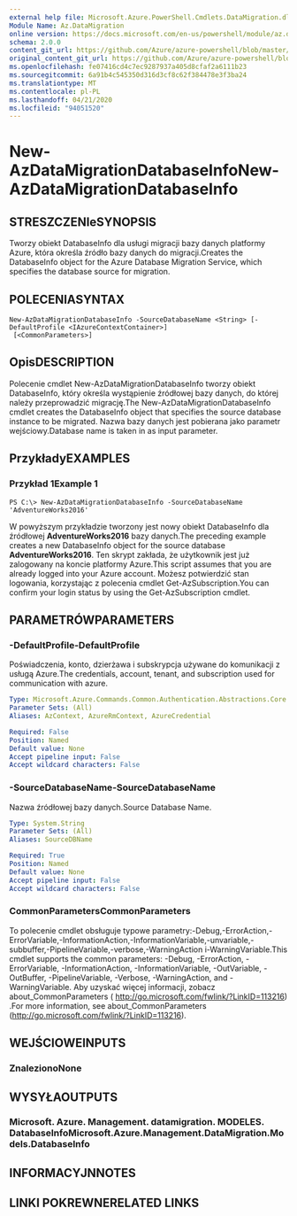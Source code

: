 ```yaml
---
external help file: Microsoft.Azure.PowerShell.Cmdlets.DataMigration.dll-Help.xml
Module Name: Az.DataMigration
online version: https://docs.microsoft.com/en-us/powershell/module/az.datamigration/New-AzDataMigrationDatabaseInfo
schema: 2.0.0
content_git_url: https://github.com/Azure/azure-powershell/blob/master/src/DataMigration/DataMigration/help/New-AzDataMigrationDatabaseInfo.md
original_content_git_url: https://github.com/Azure/azure-powershell/blob/master/src/DataMigration/DataMigration/help/New-AzDataMigrationDatabaseInfo.md
ms.openlocfilehash: fe07416cd4c7ec9287937a405d8cfaf2a6111b23
ms.sourcegitcommit: 6a91b4c545350d316d3cf8c62f384478e3f3ba24
ms.translationtype: MT
ms.contentlocale: pl-PL
ms.lasthandoff: 04/21/2020
ms.locfileid: "94051520"
---
```

# <span data-ttu-id="98c2b-101">New-AzDataMigrationDatabaseInfo</span><span class="sxs-lookup"><span data-stu-id="98c2b-101">New-AzDataMigrationDatabaseInfo</span></span>

## <span data-ttu-id="98c2b-102">STRESZCZENIe</span><span class="sxs-lookup"><span data-stu-id="98c2b-102">SYNOPSIS</span></span>
<span data-ttu-id="98c2b-103">Tworzy obiekt DatabaseInfo dla usługi migracji bazy danych platformy Azure, która określa źródło bazy danych do migracji.</span><span class="sxs-lookup"><span data-stu-id="98c2b-103">Creates the DatabaseInfo object for the Azure Database Migration Service, which specifies the database source for migration.</span></span>

## <span data-ttu-id="98c2b-104">POLECENIA</span><span class="sxs-lookup"><span data-stu-id="98c2b-104">SYNTAX</span></span>

```
New-AzDataMigrationDatabaseInfo -SourceDatabaseName <String> [-DefaultProfile <IAzureContextContainer>]
 [<CommonParameters>]
```

## <span data-ttu-id="98c2b-105">Opis</span><span class="sxs-lookup"><span data-stu-id="98c2b-105">DESCRIPTION</span></span>
<span data-ttu-id="98c2b-106">Polecenie cmdlet New-AzDataMigrationDatabaseInfo tworzy obiekt DatabaseInfo, który określa wystąpienie źródłowej bazy danych, do której należy przeprowadzić migrację.</span><span class="sxs-lookup"><span data-stu-id="98c2b-106">The New-AzDataMigrationDatabaseInfo cmdlet creates the DatabaseInfo object that specifies the source database instance to be migrated.</span></span> <span data-ttu-id="98c2b-107">Nazwa bazy danych jest pobierana jako parametr wejściowy.</span><span class="sxs-lookup"><span data-stu-id="98c2b-107">Database name is taken in as input parameter.</span></span>

## <span data-ttu-id="98c2b-108">Przykłady</span><span class="sxs-lookup"><span data-stu-id="98c2b-108">EXAMPLES</span></span>

### <span data-ttu-id="98c2b-109">Przykład 1</span><span class="sxs-lookup"><span data-stu-id="98c2b-109">Example 1</span></span>
```
PS C:\> New-AzDataMigrationDatabaseInfo -SourceDatabaseName 'AdventureWorks2016'
```

<span data-ttu-id="98c2b-110">W powyższym przykładzie tworzony jest nowy obiekt DatabaseInfo dla źródłowej **AdventureWorks2016** bazy danych.</span><span class="sxs-lookup"><span data-stu-id="98c2b-110">The preceding example creates a new DatabaseInfo object for the source database **AdventureWorks2016**.</span></span>
<span data-ttu-id="98c2b-111">Ten skrypt zakłada, że użytkownik jest już zalogowany na koncie platformy Azure.</span><span class="sxs-lookup"><span data-stu-id="98c2b-111">This script assumes that you are already logged into your Azure account.</span></span> <span data-ttu-id="98c2b-112">Możesz potwierdzić stan logowania, korzystając z polecenia cmdlet Get-AzSubscription.</span><span class="sxs-lookup"><span data-stu-id="98c2b-112">You can confirm your login status by using the Get-AzSubscription cmdlet.</span></span>

## <span data-ttu-id="98c2b-113">PARAMETRÓW</span><span class="sxs-lookup"><span data-stu-id="98c2b-113">PARAMETERS</span></span>

### <span data-ttu-id="98c2b-114">-DefaultProfile</span><span class="sxs-lookup"><span data-stu-id="98c2b-114">-DefaultProfile</span></span>
<span data-ttu-id="98c2b-115">Poświadczenia, konto, dzierżawa i subskrypcja używane do komunikacji z usługą Azure.</span><span class="sxs-lookup"><span data-stu-id="98c2b-115">The credentials, account, tenant, and subscription used for communication with azure.</span></span>

```yaml
Type: Microsoft.Azure.Commands.Common.Authentication.Abstractions.Core.IAzureContextContainer
Parameter Sets: (All)
Aliases: AzContext, AzureRmContext, AzureCredential

Required: False
Position: Named
Default value: None
Accept pipeline input: False
Accept wildcard characters: False
```

### <span data-ttu-id="98c2b-116">-SourceDatabaseName</span><span class="sxs-lookup"><span data-stu-id="98c2b-116">-SourceDatabaseName</span></span>
<span data-ttu-id="98c2b-117">Nazwa źródłowej bazy danych.</span><span class="sxs-lookup"><span data-stu-id="98c2b-117">Source Database Name.</span></span>

```yaml
Type: System.String
Parameter Sets: (All)
Aliases: SourceDBName

Required: True
Position: Named
Default value: None
Accept pipeline input: False
Accept wildcard characters: False
```

### <span data-ttu-id="98c2b-118">CommonParameters</span><span class="sxs-lookup"><span data-stu-id="98c2b-118">CommonParameters</span></span>
<span data-ttu-id="98c2b-119">To polecenie cmdlet obsługuje typowe parametry:-Debug,-ErrorAction,-ErrorVariable,-InformationAction,-InformationVariable,-unvariable,-subbuffer,-PipelineVariable,-verbose,-WarningAction i-WarningVariable.</span><span class="sxs-lookup"><span data-stu-id="98c2b-119">This cmdlet supports the common parameters: -Debug, -ErrorAction, -ErrorVariable, -InformationAction, -InformationVariable, -OutVariable, -OutBuffer, -PipelineVariable, -Verbose, -WarningAction, and -WarningVariable.</span></span> <span data-ttu-id="98c2b-120">Aby uzyskać więcej informacji, zobacz about_CommonParameters ( http://go.microsoft.com/fwlink/?LinkID=113216) .</span><span class="sxs-lookup"><span data-stu-id="98c2b-120">For more information, see about_CommonParameters (http://go.microsoft.com/fwlink/?LinkID=113216).</span></span>

## <span data-ttu-id="98c2b-121">WEJŚCIOWE</span><span class="sxs-lookup"><span data-stu-id="98c2b-121">INPUTS</span></span>

### <span data-ttu-id="98c2b-122">Znaleziono</span><span class="sxs-lookup"><span data-stu-id="98c2b-122">None</span></span>

## <span data-ttu-id="98c2b-123">WYSYŁA</span><span class="sxs-lookup"><span data-stu-id="98c2b-123">OUTPUTS</span></span>

### <span data-ttu-id="98c2b-124">Microsoft. Azure. Management. datamigration. MODELES. DatabaseInfo</span><span class="sxs-lookup"><span data-stu-id="98c2b-124">Microsoft.Azure.Management.DataMigration.Models.DatabaseInfo</span></span>

## <span data-ttu-id="98c2b-125">INFORMACYJN</span><span class="sxs-lookup"><span data-stu-id="98c2b-125">NOTES</span></span>

## <span data-ttu-id="98c2b-126">LINKI POKREWNE</span><span class="sxs-lookup"><span data-stu-id="98c2b-126">RELATED LINKS</span></span>
